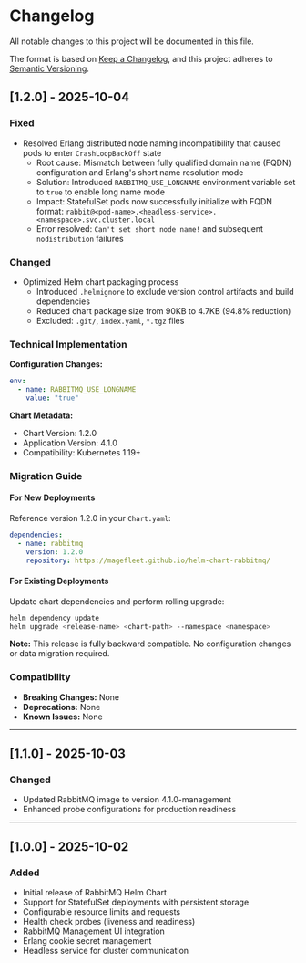 # Changelog

All notable changes to this project will be documented in this file.

The format is based on [Keep a Changelog](https://keepachangelog.com/en/1.0.0/),
and this project adheres to [Semantic Versioning](https://semver.org/spec/v2.0.0.html).

## [1.2.0] - 2025-10-04

### Fixed
- Resolved Erlang distributed node naming incompatibility that caused pods to enter `CrashLoopBackOff` state
  - Root cause: Mismatch between fully qualified domain name (FQDN) configuration and Erlang's short name resolution mode
  - Solution: Introduced `RABBITMQ_USE_LONGNAME` environment variable set to `true` to enable long name mode
  - Impact: StatefulSet pods now successfully initialize with FQDN format: `rabbit@<pod-name>.<headless-service>.<namespace>.svc.cluster.local`
  - Error resolved: `Can't set short node name!` and subsequent `nodistribution` failures

### Changed
- Optimized Helm chart packaging process
  - Introduced `.helmignore` to exclude version control artifacts and build dependencies
  - Reduced chart package size from 90KB to 4.7KB (94.8% reduction)
  - Excluded: `.git/`, `index.yaml`, `*.tgz` files

### Technical Implementation

**Configuration Changes:**
```yaml
env:
  - name: RABBITMQ_USE_LONGNAME
    value: "true"
```

**Chart Metadata:**
- Chart Version: 1.2.0
- Application Version: 4.1.0
- Compatibility: Kubernetes 1.19+

### Migration Guide

#### For New Deployments
Reference version 1.2.0 in your `Chart.yaml`:
```yaml
dependencies:
  - name: rabbitmq
    version: 1.2.0
    repository: https://magefleet.github.io/helm-chart-rabbitmq/
```

#### For Existing Deployments
Update chart dependencies and perform rolling upgrade:
```bash
helm dependency update
helm upgrade <release-name> <chart-path> --namespace <namespace>
```

**Note:** This release is fully backward compatible. No configuration changes or data migration required.

### Compatibility
- **Breaking Changes:** None
- **Deprecations:** None
- **Known Issues:** None

---

## [1.1.0] - 2025-10-03

### Changed
- Updated RabbitMQ image to version 4.1.0-management
- Enhanced probe configurations for production readiness

---

## [1.0.0] - 2025-10-02

### Added
- Initial release of RabbitMQ Helm Chart
- Support for StatefulSet deployments with persistent storage
- Configurable resource limits and requests
- Health check probes (liveness and readiness)
- RabbitMQ Management UI integration
- Erlang cookie secret management
- Headless service for cluster communication
